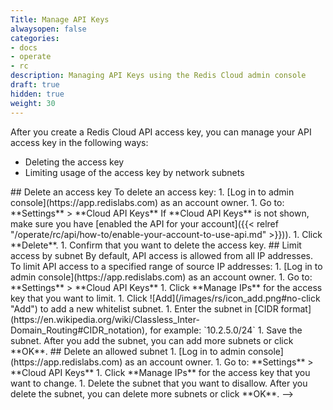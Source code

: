 ```yaml
---
Title: Manage API Keys
alwaysopen: false
categories:
- docs
- operate
- rc
description: Managing API Keys using the Redis Cloud admin console
draft: true
hidden: true
weight: 30
---
```

After you create a Redis Cloud API access key, you can manage your API access key in the following ways:

- Deleting the access key
- Limiting usage of the access key by network subnets
<!-->
## Delete an access key

To delete an access key:

1. [Log in to admin console](https://app.redislabs.com) as an account owner.
1. Go to: **Settings** > **Cloud API Keys**

    If **Cloud API Keys** is not shown, make sure you have [enabled the API for your account]({{< relref "/operate/rc/api/how-to/enable-your-account-to-use-api.md" >}})).
1. Click **Delete**.
1. Confirm that you want to delete the access key.

## Limit access by subnet

By default, API access is allowed from all IP addresses.

To limit API access to a specified range of source IP addresses:

1. [Log in to admin console](https://app.redislabs.com) as an account owner.
1. Go to: **Settings** > **Cloud API Keys**
1. Click **Manage IPs** for the access key that you want to limit.
1. Click ![Add](/images/rs/icon_add.png#no-click "Add") to add a new whitelist subnet.
1. Enter the subnet in [CIDR format](https://en.wikipedia.org/wiki/Classless_Inter-Domain_Routing#CIDR_notation), for example: `10.2.5.0/24`
1. Save the subnet.

After you add the subnet, you can add more subnets or click **OK**.

## Delete an allowed subnet

1. [Log in to admin console](https://app.redislabs.com) as an account owner.
1. Go to: **Settings** > **Cloud API Keys**
1. Click **Manage IPs** for the access key that you want to change.
1. Delete the subnet that you want to disallow.

After you delete the subnet, you can delete more subnets or click **OK**.
-->